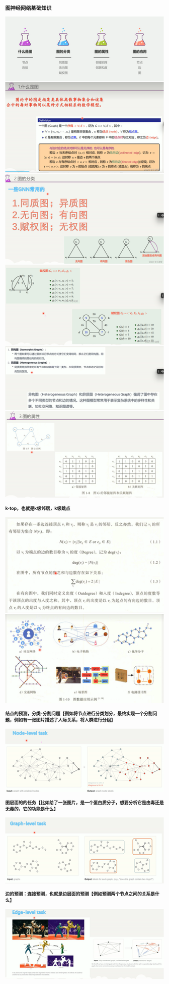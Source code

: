 ### 图神经网络基础知识

![](./DNNimages/GNN1/1.png)
![](./DNNimages/GNN1/2.png)
![](./DNNimages/GNN1/3.png)
![](./DNNimages/GNN1/4.png)
![](./DNNimages/GNN1/5.png)
![](./DNNimages/GNN1/6.png)

#### k-top，也就是k级邻居，k级跳点

![](./DNNimages/GNN1/7.png)
![](./DNNimages/GNN1/8.png)

#### 结点的预测，分类-分割问题【例如将节点进行分类划分，最终实现一个分割问题，例如有一张图片描述了人际关系，将人群进行分组】

![](./DNNimages/GNN1/9.png)

#### 图层面的的任务【比如给了一张图片，是一个蛋白质分子，想要分析它是由毒还是无毒的，它的功能是什么】

![](./DNNimages/GNN1/10.png)

#### 边的预测：连接预测，也就是边层面的预测【例如预测两个节点之间的关系是什么】

![](./DNNimages/GNN1/11.png)
